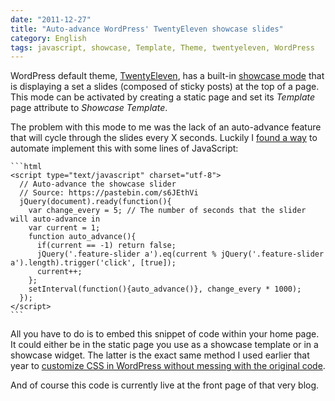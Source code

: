 ```yaml
---
date: "2011-12-27"
title: "Auto-advance WordPress' TwentyEleven showcase slides"
category: English
tags: javascript, showcase, Template, Theme, twentyeleven, WordPress
---
```


WordPress default theme, [TwentyEleven](https://theme.wordpress.com/themes/twentyeleven/), has a built-in [showcase mode](https://twentyelevendemo.wordpress.com/showcase/) that is displaying a set a slides (composed of sticky posts) at the top of a page. This mode can be activated by creating a static page and set its _Template_ page attribute to _Showcase Template_.

The problem with this mode to me was the lack of an auto-advance feature that will cycle through the slides every X seconds. Luckily I [found a way](https://pastebin.com/s6JEthVi) to automate implement this with some lines of JavaScript:

    ```html
    <script type="text/javascript" charset="utf-8">
      // Auto-advance the showcase slider
      // Source: https://pastebin.com/s6JEthVi
      jQuery(document).ready(function(){
        var change_every = 5; // The number of seconds that the slider will auto-advance in
        var current = 1;
        function auto_advance(){
          if(current == -1) return false;
          jQuery('.feature-slider a').eq(current % jQuery('.feature-slider a').length).trigger('click', [true]);
          current++;
        };
        setInterval(function(){auto_advance()}, change_every * 1000);
      });
    </script>
    ```

All you have to do is to embed this snippet of code within your home page. It could either be in the static page you use as a showcase template or in a showcase widget. The latter is the exact same method I used earlier that year to [customize CSS in WordPress without messing with the original code]({filename}/2011/new-blog-header-and-tiny-wordpress-theme-customizations.md).

And of course this code is currently live at the front page of that very blog.
